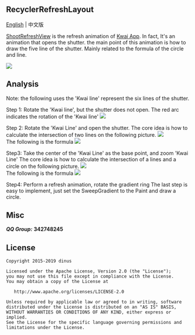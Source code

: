 ## RecyclerRefreshLayout

[English](https://github.com/dinuscxj/ShootRefreshView) | 中文版<br/>

[ShootRefreshView](https://github.com/dinuscxj/ShootRefreshView) is the refresh animation of [Kwai App](https://www.kuaishou.com).
In fact, It's an animation that opens the shutter. the main point of this 
animation is how to draw the five line of the shutter. Mainly related 
to the formula of the circle and line. 

![](https://raw.githubusercontent.com/dinuscxj/ShootRefreshView/master/Preview/ShootRefreshView.gif?width=300)


## Analysis
Note: the following uses the 'Kwai line' represent the six lines of the shutter.

Step 1: Rotate the 'Kwai line', but the shutter does not open.
The red arc indicates the rotation of the 'Kwai line'
![](https://raw.githubusercontent.com/dinuscxj/ShootRefreshView/master/Preview/Step1.png)<br/>

Step 2: Rotate the 'Kwai Line' and open the shutter. 
The core idea is how to calculate the intersection of two lines on the following picture.
![](https://raw.githubusercontent.com/dinuscxj/ShootRefreshView/master/Preview/Step2.png)<br/>
The following is the formula
![](https://raw.githubusercontent.com/dinuscxj/ShootRefreshView/master/Preview/Step2_formula.png)<br/>

Step3: Take the center of the 'Kwai Line' as the base point, and zoom 'Kwai Line'
The core idea is how to calculate the intersection of a lines and a circle on the following picture.
![](https://raw.githubusercontent.com/dinuscxj/ShootRefreshView/master/Preview/Step3.png)<br/>
The following is the formula
![](https://raw.githubusercontent.com/dinuscxj/ShootRefreshView/master/Preview/Step3_formula.png)<br/>

Step4: Perform a refresh animation, rotate the gradient ring
The last step is easy to implement, just set the SweepGradient to the Paint and draw a circle.

## Misc

  ***QQ Group:*** **342748245**
  
## License

    Copyright 2015-2019 dinus

    Licensed under the Apache License, Version 2.0 (the "License");
    you may not use this file except in compliance with the License.
    You may obtain a copy of the License at

       http://www.apache.org/licenses/LICENSE-2.0

    Unless required by applicable law or agreed to in writing, software
    distributed under the License is distributed on an "AS IS" BASIS,
    WITHOUT WARRANTIES OR CONDITIONS OF ANY KIND, either express or implied.
    See the License for the specific language governing permissions and
    limitations under the License.
